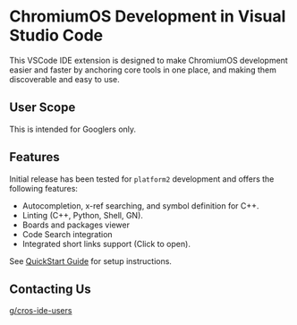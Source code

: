 # ChromiumOS Development in Visual Studio Code

This VSCode IDE extension is designed to make ChromiumOS development easier and faster by anchoring core tools in one place, and making them discoverable and easy to use.

## User Scope
This is intended for Googlers only.

## Features

Initial release has been tested for `platform2` development and offers the following features:

- Autocompletion, x-ref searching, and symbol definition for C++.
- Linting (C++, Python, Shell, GN).
- Boards and packages viewer
- Code Search integration
- Integrated short links support (Click to open).

See [QuickStart Guide] for setup instructions.

[quickstart guide]: https://chromium.googlesource.com/chromiumos/chromite/+/HEAD/ide_tooling/docs/quickstart.md

## Contacting Us
[g/cros-ide-users](http://g/cros-ide-users)
